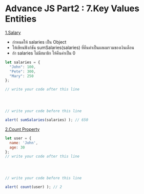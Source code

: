 # Advance JS Part2 : 7.Key Values Entities


[1.Salary](https://docs.google.com/presentation/d/1jrkOP7nCQZN1H0v-77ohHYCdEs7wffdhtf7gQMfSfkw/edit#slide=id.g700e0f97b6_2_1551)  
- กำหนดให้ salaries เป็น Object  
- ให้เขียนฟังก์ชัน sumSalaries(salaries) ที่คืนค่าเป็นผลผมรวมของเงินเดือน  
- ถ้า salaries ไม่มีสมาชิก ให้คืนค่าเป็น 0

```js
let salaries = {
  "John": 100,
  "Pete": 300,
  "Mary": 250
};

// write your code after this line




// write your code before this line

alert( sumSalaries(salaries) ); // 650
```

[2.Count Property](https://docs.google.com/presentation/d/1jrkOP7nCQZN1H0v-77ohHYCdEs7wffdhtf7gQMfSfkw/edit#slide=id.g700e0f97b6_2_1560)  

```js
let user = {
  name: 'John',
  age: 30
};
// write your code after this line




// write your code before this line

alert( count(user) ); // 2
```